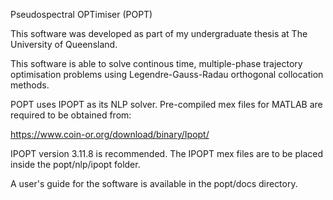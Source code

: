 Pseudospectral OPTimiser (POPT)

This software was developed as part of my undergraduate thesis at The University of Queensland.

This software is able to solve continous time, multiple-phase trajectory optimisation problems 
using Legendre-Gauss-Radau orthogonal collocation methods.

POPT uses IPOPT as its NLP solver. Pre-compiled mex files for MATLAB are required to be obtained from: 

https://www.coin-or.org/download/binary/Ipopt/

IPOPT version 3.11.8 is recommended. The IPOPT mex files are to be placed inside the popt/nlp/ipopt folder. 

A user's guide for the software is available in the popt/docs directory.

